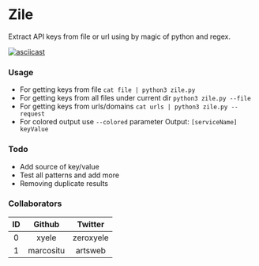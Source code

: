 # Zile
Extract API keys from file or url using by magic of python and regex.

[![asciicast](https://asciinema.org/a/9AHGuvFiPg2ET2Cw8A1EKBRG8.svg)](https://asciinema.org/a/9AHGuvFiPg2ET2Cw8A1EKBRG8)

### Usage
+ For getting keys from file
```cat file | python3 zile.py```
+ For getting keys from all files under current dir
```python3 zile.py --file```
+ For getting keys from urls/domains
```cat urls | python3 zile.py --request```
+ For colored output use `--colored` parameter
Output: `[serviceName] keyValue`


### Todo
+ Add source of key/value
+ Test all patterns and add more
+ Removing duplicate results

### Collaborators
|ID|Github|Twitter|
| :------------: | :------------: | :------------: |
|0|xyele|zeroxyele|
|1|marcositu|artsweb|
